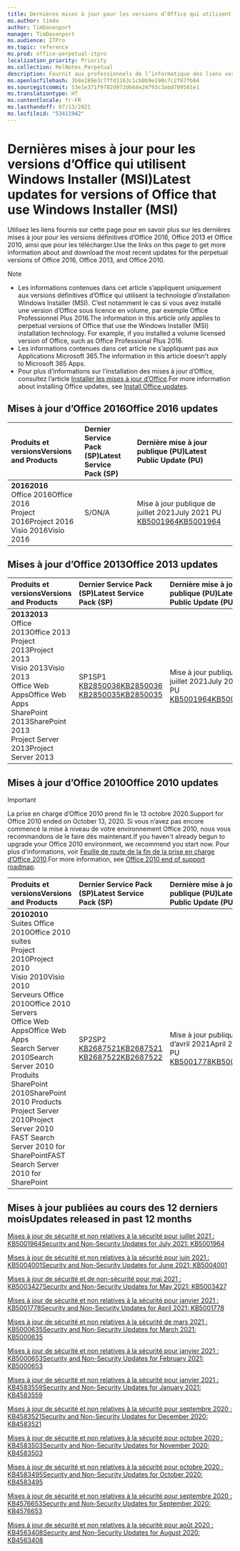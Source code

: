 ```yaml
---
title: Dernières mises à jour pour les versions d’Office qui utilisent Windows Installer (MSI)
ms.author: timda
author: TimDavenport
manager: TimDavenport
ms.audience: ITPro
ms.topic: reference
ms.prod: office-perpetual-itpro
localization_priority: Priority
ms.collection: RelNotes_Perpetual
description: Fournit aux professionnels de l’informatique des liens vers les dernières informations sur les mises à jour pour les versions définitives d’Office 2016, Office 2013 et Office 2010
ms.openlocfilehash: 3b8e289e3c7ffd1163c1cb0b9e190c7c2f87fb84
ms.sourcegitcommit: 53e1e371f9782d973d664e24793c3abd709581e1
ms.translationtype: HT
ms.contentlocale: fr-FR
ms.lasthandoff: 07/13/2021
ms.locfileid: "53411942"
---
```

# <a name="latest-updates-for-versions-of-office-that-use-windows-installer-msi"></a><span data-ttu-id="7dee4-103">Dernières mises à jour pour les versions d’Office qui utilisent Windows Installer (MSI)</span><span class="sxs-lookup"><span data-stu-id="7dee4-103">Latest updates for versions of Office that use Windows Installer (MSI)</span></span>

<span data-ttu-id="7dee4-104">Utilisez les liens fournis sur cette page pour en savoir plus sur les dernières mises à jour pour les versions définitives d’Office 2016, Office 2013 et Office 2010, ainsi que pour les télécharger.</span><span class="sxs-lookup"><span data-stu-id="7dee4-104">Use the links on this page to get more information about and download the most recent updates for the perpetual versions of Office 2016, Office 2013, and Office 2010.</span></span>
  
 
> [!NOTE]
> - <span data-ttu-id="7dee4-p101">Les informations contenues dans cet article s’appliquent uniquement aux versions définitives d’Office qui utilisent la technologie d’installation Windows Installer (MSI). C’est notamment le cas si vous avez installé une version d’Office sous licence en volume, par exemple Office Professionnel Plus 2016.</span><span class="sxs-lookup"><span data-stu-id="7dee4-p101">The information in this article only applies to perpetual versions of Office that use the Windows Installer (MSI) installation technology. For example, if you installed a volume licensed version of Office, such as Office Professional Plus 2016.</span></span>
> - <span data-ttu-id="7dee4-107">Les informations contenues dans cet article ne s’appliquent pas aux Applications Microsoft 365.</span><span class="sxs-lookup"><span data-stu-id="7dee4-107">The information in this article doesn't apply to Microsoft 365 Apps.</span></span>
> - <span data-ttu-id="7dee4-108">Pour plus d’informations sur l’installation des mises à jour d’Office, consultez l’article [Installer les mises à jour d’Office](https://support.office.com/article/2ab296f3-7f03-43a2-8e50-46de917611c5).</span><span class="sxs-lookup"><span data-stu-id="7dee4-108">For more information about installing Office updates, see [Install Office updates](https://support.office.com/article/2ab296f3-7f03-43a2-8e50-46de917611c5).</span></span> 


## <a name="office-2016-updates"></a><span data-ttu-id="7dee4-109">Mises à jour d’Office 2016</span><span class="sxs-lookup"><span data-stu-id="7dee4-109">Office 2016 updates</span></span>

|<span data-ttu-id="7dee4-110">**Produits et versions**</span><span class="sxs-lookup"><span data-stu-id="7dee4-110">**Versions and Products**</span></span>|<span data-ttu-id="7dee4-111">**Dernier Service Pack (SP)**</span><span class="sxs-lookup"><span data-stu-id="7dee4-111">**Latest Service Pack (SP)**</span></span>|<span data-ttu-id="7dee4-112">**Dernière mise à jour publique (PU)**</span><span class="sxs-lookup"><span data-stu-id="7dee4-112">**Latest Public Update (PU)**</span></span>|
|:-----|:-----|:-----|
|<span data-ttu-id="7dee4-113">**2016**</span><span class="sxs-lookup"><span data-stu-id="7dee4-113">**2016**</span></span> <br/> <span data-ttu-id="7dee4-114">Office 2016</span><span class="sxs-lookup"><span data-stu-id="7dee4-114">Office 2016</span></span>  <br/> <span data-ttu-id="7dee4-115">Project 2016</span><span class="sxs-lookup"><span data-stu-id="7dee4-115">Project 2016</span></span>  <br/> <span data-ttu-id="7dee4-116">Visio 2016</span><span class="sxs-lookup"><span data-stu-id="7dee4-116">Visio 2016</span></span>  <br/> |<span data-ttu-id="7dee4-117">S/O</span><span class="sxs-lookup"><span data-stu-id="7dee4-117">N/A</span></span>  <br/> |<span data-ttu-id="7dee4-118">Mise à jour publique de juillet 2021</span><span class="sxs-lookup"><span data-stu-id="7dee4-118">July 2021 PU</span></span>  <br/> [<span data-ttu-id="7dee4-119">KB5001964</span><span class="sxs-lookup"><span data-stu-id="7dee4-119">KB5001964</span></span>](https://support.microsoft.com/help/5001964) <br/> |

## <a name="office-2013-updates"></a><span data-ttu-id="7dee4-120">Mises à jour d’Office 2013</span><span class="sxs-lookup"><span data-stu-id="7dee4-120">Office 2013 updates</span></span>

|<span data-ttu-id="7dee4-121">**Produits et versions**</span><span class="sxs-lookup"><span data-stu-id="7dee4-121">**Versions and Products**</span></span>|<span data-ttu-id="7dee4-122">**Dernier Service Pack (SP)**</span><span class="sxs-lookup"><span data-stu-id="7dee4-122">**Latest Service Pack (SP)**</span></span>|<span data-ttu-id="7dee4-123">**Dernière mise à jour publique (PU)**</span><span class="sxs-lookup"><span data-stu-id="7dee4-123">**Latest Public Update (PU)**</span></span>|
|:-----|:-----|:-----|
|<span data-ttu-id="7dee4-124">**2013**</span><span class="sxs-lookup"><span data-stu-id="7dee4-124">**2013**</span></span> <br/> <span data-ttu-id="7dee4-125">Office 2013</span><span class="sxs-lookup"><span data-stu-id="7dee4-125">Office 2013</span></span>  <br/> <span data-ttu-id="7dee4-126">Project 2013</span><span class="sxs-lookup"><span data-stu-id="7dee4-126">Project 2013</span></span>  <br/> <span data-ttu-id="7dee4-127">Visio 2013</span><span class="sxs-lookup"><span data-stu-id="7dee4-127">Visio 2013</span></span>  <br/> <span data-ttu-id="7dee4-128">Office Web Apps</span><span class="sxs-lookup"><span data-stu-id="7dee4-128">Office Web Apps</span></span>  <br/> <span data-ttu-id="7dee4-129">SharePoint 2013</span><span class="sxs-lookup"><span data-stu-id="7dee4-129">SharePoint 2013</span></span>  <br/> <span data-ttu-id="7dee4-130">Project Server 2013</span><span class="sxs-lookup"><span data-stu-id="7dee4-130">Project Server 2013</span></span>  <br/> |<span data-ttu-id="7dee4-131">SP1</span><span class="sxs-lookup"><span data-stu-id="7dee4-131">SP1</span></span> <br/> [<span data-ttu-id="7dee4-132">KB2850036</span><span class="sxs-lookup"><span data-stu-id="7dee4-132">KB2850036</span></span>](https://support.microsoft.com/kb/2850036) <br/>[<span data-ttu-id="7dee4-133">KB2850035</span><span class="sxs-lookup"><span data-stu-id="7dee4-133">KB2850035</span></span>](https://support.microsoft.com/kb/2850035) <br/> |<span data-ttu-id="7dee4-134">Mise à jour publique de juillet 2021</span><span class="sxs-lookup"><span data-stu-id="7dee4-134">July 2021 PU</span></span>  <br/> [<span data-ttu-id="7dee4-135">KB5001964</span><span class="sxs-lookup"><span data-stu-id="7dee4-135">KB5001964</span></span>](https://support.microsoft.com/help/5001964) <br/> |
   
## <a name="office-2010-updates"></a><span data-ttu-id="7dee4-136">Mises à jour d’Office 2010</span><span class="sxs-lookup"><span data-stu-id="7dee4-136">Office 2010 updates</span></span>
> [!IMPORTANT]
> <span data-ttu-id="7dee4-137">La prise en charge d’Office 2010 prend fin le 13 octobre 2020.</span><span class="sxs-lookup"><span data-stu-id="7dee4-137">Support for Office 2010 ended on October 13, 2020.</span></span> <span data-ttu-id="7dee4-138">Si vous n’avez pas encore commencé la mise à niveau de votre environnement Office 2010, nous vous recommandons de le faire dès maintenant.</span><span class="sxs-lookup"><span data-stu-id="7dee4-138">If you haven't already begun to upgrade your Office 2010 environment, we recommend you start now.</span></span> <span data-ttu-id="7dee4-139">Pour plus d’informations, voir [Feuille de route de la fin de la prise en charge d’Office 2010](/DeployOffice/office-2010-end-support-roadmap).</span><span class="sxs-lookup"><span data-stu-id="7dee4-139">For more information, see [Office 2010 end of support roadmap](/DeployOffice/office-2010-end-support-roadmap).</span></span> 

|<span data-ttu-id="7dee4-140">**Produits et versions**</span><span class="sxs-lookup"><span data-stu-id="7dee4-140">**Versions and Products**</span></span>|<span data-ttu-id="7dee4-141">**Dernier Service Pack (SP)**</span><span class="sxs-lookup"><span data-stu-id="7dee4-141">**Latest Service Pack (SP)**</span></span>|<span data-ttu-id="7dee4-142">**Dernière mise à jour publique (PU)**</span><span class="sxs-lookup"><span data-stu-id="7dee4-142">**Latest Public Update (PU)**</span></span>|
|:-----|:-----|:-----|
|<span data-ttu-id="7dee4-143">**2010**</span><span class="sxs-lookup"><span data-stu-id="7dee4-143">**2010**</span></span> <br/> <span data-ttu-id="7dee4-144">Suites Office 2010</span><span class="sxs-lookup"><span data-stu-id="7dee4-144">Office 2010 suites</span></span>  <br/> <span data-ttu-id="7dee4-145">Project 2010</span><span class="sxs-lookup"><span data-stu-id="7dee4-145">Project 2010</span></span>  <br/> <span data-ttu-id="7dee4-146">Visio 2010</span><span class="sxs-lookup"><span data-stu-id="7dee4-146">Visio 2010</span></span>  <br/> <span data-ttu-id="7dee4-147">Serveurs Office 2010</span><span class="sxs-lookup"><span data-stu-id="7dee4-147">Office 2010 Servers</span></span>  <br/> <span data-ttu-id="7dee4-148">Office Web Apps</span><span class="sxs-lookup"><span data-stu-id="7dee4-148">Office Web Apps</span></span>  <br/> <span data-ttu-id="7dee4-149">Search Server 2010</span><span class="sxs-lookup"><span data-stu-id="7dee4-149">Search Server 2010</span></span>  <br/> <span data-ttu-id="7dee4-150">Produits SharePoint 2010</span><span class="sxs-lookup"><span data-stu-id="7dee4-150">SharePoint 2010 Products</span></span>  <br/> <span data-ttu-id="7dee4-151">Project Server 2010</span><span class="sxs-lookup"><span data-stu-id="7dee4-151">Project Server 2010</span></span>  <br/> <span data-ttu-id="7dee4-152">FAST Search Server 2010 for SharePoint</span><span class="sxs-lookup"><span data-stu-id="7dee4-152">FAST Search Server 2010 for SharePoint</span></span>  <br/> |<span data-ttu-id="7dee4-153">SP2</span><span class="sxs-lookup"><span data-stu-id="7dee4-153">SP2</span></span> <br/>[<span data-ttu-id="7dee4-154">KB2687521</span><span class="sxs-lookup"><span data-stu-id="7dee4-154">KB2687521</span></span>](https://support.microsoft.com/kb/2687521) <br/> [<span data-ttu-id="7dee4-155">KB2687522</span><span class="sxs-lookup"><span data-stu-id="7dee4-155">KB2687522</span></span>](https://support.microsoft.com/kb/2687522) <br/> |<span data-ttu-id="7dee4-156">Mise à jour publique d’avril 2021</span><span class="sxs-lookup"><span data-stu-id="7dee4-156">April 2021 PU</span></span>  <br/> [<span data-ttu-id="7dee4-157">KB5001778</span><span class="sxs-lookup"><span data-stu-id="7dee4-157">KB5001778</span></span>](https://support.microsoft.com/help/5001778) <br/> |
   

   
## <a name="updates-released-in-past-12-months"></a><span data-ttu-id="7dee4-158">Mises à jour publiées au cours des 12 derniers mois</span><span class="sxs-lookup"><span data-stu-id="7dee4-158">Updates released in past 12 months</span></span>

[<span data-ttu-id="7dee4-159">Mises à jour de sécurité et non relatives à la sécurité pour juillet 2021 : KB5001964</span><span class="sxs-lookup"><span data-stu-id="7dee4-159">Security and Non-Security Updates for July 2021: KB5001964</span></span>](https://support.microsoft.com/help/5001964)

[<span data-ttu-id="7dee4-160">Mises à jour de sécurité et non relatives à la sécurité pour juin 2021 : KB5004001</span><span class="sxs-lookup"><span data-stu-id="7dee4-160">Security and Non-Security Updates for June 2021: KB5004001</span></span>](https://support.microsoft.com/help/5004001)

[<span data-ttu-id="7dee4-161">Mises à jour de sécurité et de non-sécurité pour mai 2021 : KB5003427</span><span class="sxs-lookup"><span data-stu-id="7dee4-161">Security and Non-Security Updates for May 2021: KB5003427</span></span>](https://support.microsoft.com/help/5003427)

[<span data-ttu-id="7dee4-162">Mises à jour de sécurité et non relatives à la sécurité pour janvier 2021 : KB5001778</span><span class="sxs-lookup"><span data-stu-id="7dee4-162">Security and Non-Security Updates for April 2021: KB5001778</span></span>](https://support.microsoft.com/help/5001778)

[<span data-ttu-id="7dee4-163">Mises à jour de sécurité et non relatives à la sécurité de mars 2021 : KB5000635</span><span class="sxs-lookup"><span data-stu-id="7dee4-163">Security and Non-Security Updates for March 2021: KB5000635</span></span>](https://support.microsoft.com/help/5000635)

[<span data-ttu-id="7dee4-164">Mises à jour de sécurité et non relatives à la sécurité pour janvier 2021 : KB5000653</span><span class="sxs-lookup"><span data-stu-id="7dee4-164">Security and Non-Security Updates for February 2021: KB5000653</span></span>](https://support.microsoft.com/help/5000653)

[<span data-ttu-id="7dee4-165">Mises à jour de sécurité et non relatives à la sécurité pour janvier 2021 : KB4583559</span><span class="sxs-lookup"><span data-stu-id="7dee4-165">Security and Non-Security Updates for January 2021: KB4583559</span></span>](https://support.microsoft.com/help/4583559)

[<span data-ttu-id="7dee4-166">Mises à jour de sécurité et non relatives à la sécurité pour septembre 2020 : KB4583521</span><span class="sxs-lookup"><span data-stu-id="7dee4-166">Security and Non-Security Updates for December 2020: KB4583521</span></span>](https://support.microsoft.com/help/4583521)

[<span data-ttu-id="7dee4-167">Mises à jour de sécurité et non relatives à la sécurité pour octobre 2020 : KB4583503</span><span class="sxs-lookup"><span data-stu-id="7dee4-167">Security and Non-Security Updates for November 2020: KB4583503</span></span>](https://support.microsoft.com/help/4583503)

[<span data-ttu-id="7dee4-168">Mises à jour de sécurité et non relatives à la sécurité pour octobre 2020 : KB4583495</span><span class="sxs-lookup"><span data-stu-id="7dee4-168">Security and Non-Security Updates for October 2020: KB4583495</span></span>](https://support.microsoft.com/help/4583495)

[<span data-ttu-id="7dee4-169">Mises à jour de sécurité et non relatives à la sécurité pour septembre 2020 : KB4576653</span><span class="sxs-lookup"><span data-stu-id="7dee4-169">Security and Non-Security Updates for September 2020: KB4576653</span></span>](https://support.microsoft.com/help/4576653)

[<span data-ttu-id="7dee4-170">Mises à jour de sécurité et non relatives à la sécurité pour août 2020 : KB4563408</span><span class="sxs-lookup"><span data-stu-id="7dee4-170">Security and Non-Security Updates for August 2020: KB4563408</span></span>](https://support.microsoft.com/help/4563408)









 




</br>

